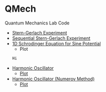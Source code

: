 # QMech
Quantum Mechanics Lab Code

- [Stern-Gerlach Experiment](./deflstern.f)
- [Sequential Stern-Gerlach Experiment](./seqstern.f)
- [1D Schrodinger Equation for Sine Potential](./schrost.f)
  - Plot
  ```bash
  Hi
  ```
- [Harmonic Oscillator](./ho.f)
  - [Plot](./ho.gnu)
- [Harmonic Oscillator (Numerov Method)](./hon.f)
  - [Plot](./hon.gnu)
